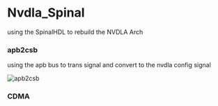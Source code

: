 # Nvdla_Spinal
using the SpinalHDL to rebuild the NVDLA Arch


### apb2csb
using the apb bus to trans signal and convert to the nvdla config signal

![apb2csb](https://github.com/xie-1399/Nvdla_Spinal/tree/main/Pic/apb2csb.png)


### CDMA

